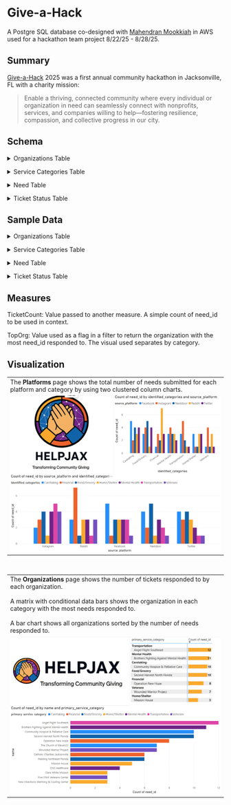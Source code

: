 # Give-a-Hack
A Postgre SQL database co-designed with [Mahendran Mookkiah](https://github.com/mookkiah) in AWS used for a hackathon team project 8/22/25 - 8/28/25.

## Summary

[Give-a-Hack](https://www.giveahack.org/) 2025 was a first annual community hackathon in Jacksonville, FL with a charity mission: 
>Enable a thriving, connected community where every individual or organization in need can seamlessly connect with nonprofits, services, and companies willing to help—fostering resilience, compassion, and collective progress in our city.

## Schema

<details>
<summary>Organizations Table</summary>
<br/>
 
Has columns for a primary key of type UUID, a foreign key for the primary service category, and several columns for details about each organization.

<br/></details>

<details>
<summary>Service Categories Table</summary>
<br/>
 
Has columns for a primary key of type UUID, a foreign key for the name, and a description.

<br/></details>

<details>
<summary>Need Table</summary>
<br/>
 
Has columns for a primary key of type UUID, a foreign key for the identified category, and several columns for details about the post.

<br/></details>

<details>
<summary>Ticket Status Table</summary>
<br/>
 
Has columns for the need_id of type UUID, a status that is non-nullable, and for accepted_by.

<br/></details>

## Sample Data

<details>
<summary>Organizations Table</summary>
<br/>
 
A list of 15 local charities using real data.

<br/></details>

<details>
<summary>Service Categories Table</summary>
<br/>
 
A list of 7 categories as defined by the initial keyword association pre-programmed into the API source of data.

<br/></details>

<details>
<summary>Need Table</summary>
<br/>
 
100 simulated social media posts added as mock-up data for data visualization.

<br/></details>

<details>
<summary>Ticket Status Table</summary>
<br/>
 
A list of all need_id in the Needs table, with statuses and organizations assigned as mock-up data.  The statuses were assigned at random with 85 Completed, 10 Accepted, and 4 Received.  Completed and Accepted needs were then assigned an organization at random based on matching the identified category from the Needs table to the primary service category on the Organization table.

<br/></details>

## Measures

TicketCount: Value passed to another measure.  A simple count of need_id to be used in context.

TopOrg: Value used as a flag in a filter to return the organization with the most need_id responded to.  The visual used separates by category.

## Visualization

<table>
 <tr>
  <td>
   The <strong>Platforms</strong> page shows the total number of needs submitted for each platform and category by using two clustered column charts.
  </td>
 </tr>
 <tr>
  <td>
   <img src="https://github.com/Bill-Davis-data/Give-a-Hack/blob/main/Platforms.png" width="642">
  </td>
 </tr>
</table>

<br/>

<table>
 <tr>
  <td>
   The <strong>Organizations</strong> page shows the number of tickets responded to by each organization.<br>
   <br>
   A matrix with conditional data bars shows the organization in each category with the most needs responded to.<br>
   <br>
   A bar chart shows all organizations sorted by the number of needs responded to.
  </td>
 </tr>
 <tr>
  <td>
   <img src="https://github.com/Bill-Davis-data/Give-a-Hack/blob/main/Organizations.png" width="642">
  </td>
 </tr>
</table>

<br/>
